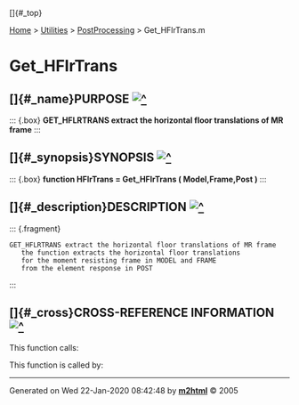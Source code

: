 []{#_top}

<div>

[Home](../../FEDEASLab.html) \> [Utilities](../FEDEASLab.html) \>
[PostProcessing](FEDEASLab.html) \> Get_HFlrTrans.m

</div>

# Get_HFlrTrans

## []{#_name}PURPOSE [![\^](../../up.png)](#_top)

::: {.box}
**GET_HFLRTRANS extract the horizontal floor translations of MR frame**
:::

## []{#_synopsis}SYNOPSIS [![\^](../../up.png)](#_top)

::: {.box}
**function HFlrTrans = Get_HFlrTrans ( Model,Frame,Post )**
:::

## []{#_description}DESCRIPTION [![\^](../../up.png)](#_top)

::: {.fragment}
``` {.comment}
GET_HFLRTRANS extract the horizontal floor translations of MR frame
   the function extracts the horizontal floor translations 
   for the moment resisting frame in MODEL and FRAME
   from the element response in POST
```
:::

## []{#_cross}CROSS-REFERENCE INFORMATION [![\^](../../up.png)](#_top)

This function calls:

This function is called by:

------------------------------------------------------------------------

Generated on Wed 22-Jan-2020 08:42:48 by
**[m2html](http://www.artefact.tk/software/matlab/m2html/ "Matlab Documentation in HTML")**
© 2005
